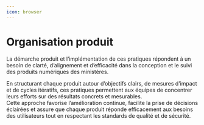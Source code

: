 ```yaml
---
icon: browser
---
```


# Organisation produit

La démarche produit et l’implémentation de ces pratiques répondent à un besoin de clarté, d’alignement et d’efficacité dans la conception et le suivi des produits numériques des ministères.

En structurant chaque produit autour d’objectifs clairs, de mesures d’impact et de cycles itératifs, ces pratiques permettent aux équipes de concentrer leurs efforts sur des résultats concrets et mesurables.\
Cette approche favorise l’amélioration continue, facilite la prise de décisions éclairées et assure que chaque produit réponde efficacement aux besoins des utilisateurs tout en respectant les standards de qualité et de sécurité.
